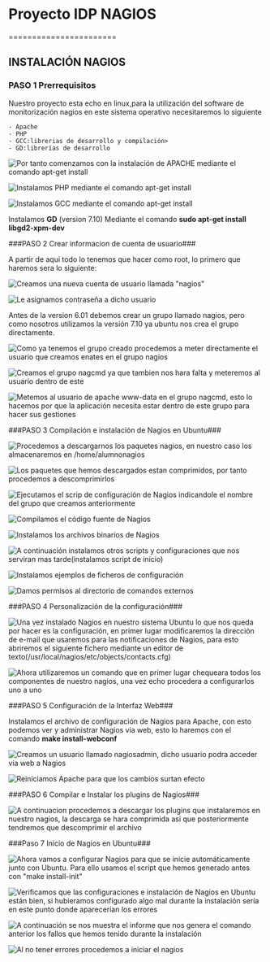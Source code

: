 
# Proyecto IDP NAGIOS #
=======================
## INSTALACIÓN NAGIOS ##

### PASO 1 Prerrequisitos ###
Nuestro proyecto esta echo en linux,para la utilización del software de monitorización nagios en este sistema operativo necesitaremos lo siguiente

	- Apache
	- PHP
	- GCC:librerias de desarrollo y compilación>
	- GD:librerías de desarrollo

  
![Por tanto comenzamos con la instalación de **APACHE** mediante el comando apt-get install](imagenes/instalacionNAGIOS-1.png)
  

![Instalamos **PHP** mediante el comando apt-get install](imagenes/instalacionNAGIOS-2.png)

  
![Instalamos **GCC** mediante el comando apt-get install](imagenes/instalacionNAGIOS-3.png)

Instalamos **GD** (version 7.10) Mediante el comando **sudo apt-get install libgd2-xpm-dev**

###PASO 2 Crear informacion de cuenta de usuario###

A partir de aqui todo lo tenemos que hacer como root, lo primero que haremos sera lo siguiente:

![Creamos una nueva cuenta de usuario llamada "nagios"](imagenes/instalacionNAGIOS-4.png)

![Le asignamos contraseña a dicho usuario](imagenes/instalacionNAGIOS-5.png)

Antes de la version 6.01 debemos crear un grupo llamado nagios, pero como nosotros utilizamos la versión 7.10 ya ubuntu nos crea el grupo directamente.

![Como ya tenemos el grupo creado procedemos a meter directamente el usuario que creamos enates en el grupo nagios](imagenes/instalacionNAGIOS-6.png)

![Creamos el grupo nagcmd ya que tambien nos hara falta y meteremos al usuario dentro de este](imagenes/instalacionNAGIOS-7.png)

![Metemos al usuario de apache **www-data** en el grupo nagcmd, esto lo hacemos por que la aplicación necesita estar dentro de este grupo para hacer sus gestiones](imagenes/instalacionNAGIOS-8.png)

###PASO 3 Compilación e instalación de Nagios en Ubuntu###

![Procedemos a descargarnos los paquetes nagios, en nuestro caso los almacenaremos en /home/alumnonagios](instalacionNAGIOS-9.png)

![Los paquetes que hemos descargados estan comprimidos, por tanto procedemos a descomprimirlos](instalacionNAGIOS-10.png)

![Ejecutamos el scrip de configuración de Nagios indicandole el nombre del grupo que creamos anteriormente](imagenes/instalacionNAGIOS-11.png)

![Compilamos el código fuente de Nagios](imagenes/instalacionNAGIOS-12.png)

![Instalamos los archivos binarios de Nagios](imagenes/instalacionNAGIOS-13.png)

![A continuación instalamos otros scripts y configuraciones que nos serviran mas tarde(instalamos script de inicio)](imagenes/instalacionNAGIOS-14.png)

![Instalamos ejemplos de ficheros de configuración](imagenes/instalacionNAGIOS-15.png)

![Damos permisos al directorio de comandos externos](imagenes/instalacionNAGIOS-16.png)

###PASO 4 Personalización de la configuración###

![Una vez instalado Nagios en nuestro sistema Ubuntu lo que nos queda por hacer es la configuración, en primer lugar modificaremos la dirección de e-mail que usaremos para las notificaciones de Nagios, para esto abriremos el siguiente fichero mediante un editor de texto(/usr/local/nagios/etc/objects/contacts.cfg)](imagenes/instalacionNAGIOS-17.png)

![Ahora utilizaremos un comando que en primer lugar chequeara todos los componentes de nuestro nagios, una vez echo procedera a configurarlos uno a uno](imagenes/NAGIOS-25.png)

###PASO 5 Configuración de la Interfaz Web###

Instalamos el archivo de configuración de Nagios para Apache, con esto podemos ver y administrar Nagios via web, esto lo haremos con el comando **make install-webconf**

![Creamos un usuario llamado nagiosadmin, dicho usuario podra acceder vía web a Nagios](imagenes/instalacionNAGIOS-18.png)

![Reiniciamos Apache para que los cambios surtan efecto](imagenes/instalacionNAGIOS-19.png)

###PASO 6 Compilar e Instalar los plugins de Nagios###

![A continuacion procedemos a descargar los plugins que instalaremos en nuestro nagios, la descarga se hara comprimida asi que posteriormente tendremos que descomprimir el archivo](imagenes/instalacionNAGIOS-24.png)



###Paso 7 Inicio de Nagios en Ubuntu###

![Ahora vamos a configurar Nagios para que se inicie automáticamente junto con Ubuntu. Para ello usamos el script que hemos generado antes con **"make install-init"**](imagenes/instalacionNAGIOS-20.png)

![Verificamos que las configuraciones e instalación de Nagios en Ubuntu están bien, si hubieramos configurado algo mal durante la instalación sería en este punto donde aparecerían los errores](imagenes/instalacionNAGIOS-21.png)

![A continuación se nos muestra el informe que nos genera el comando anterior los fallos que hemos tenido durante la instalación](imagenes/instalacionNAGIOS-22.png)

![Al no tener errores procedemos a iniciar el nagios](imagenes/instalacionNAGIOS-23.png)

